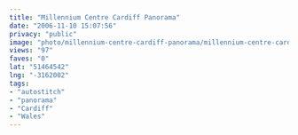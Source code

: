 ```yaml
---
title: "Millennium Centre Cardiff Panorama"
date: "2006-11-10 15:07:56"
privacy: "public"
image: "photo/millennium-centre-cardiff-panorama/millennium-centre-cardiff-panorama.jpg"
views: "97"
faves: "0"
lat: "51464542"
lng: "-3162002"
tags:
- "autostitch"
- "panorama"
- "Cardiff"
- "Wales"
---
```


